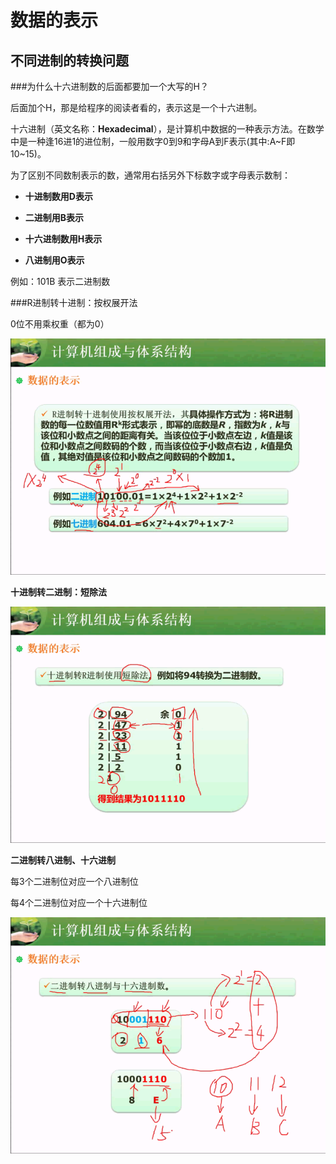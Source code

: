 # 数据的表示
## 不同进制的转换问题

###为什么十六进制数的后面都要加一个大写的H？

后面加个H，那是给程序的阅读者看的，表示这是一个十六进制。

十六进制（英文名称：**Hexadecimal**），是计算机中数据的一种表示方法。在数学中是一种逢16进1的进位制，一般用数字0到9和字母A到F表示(其中:A~F即10~15)。

为了区别不同数制表示的数，通常用右括另外下标数字或字母表示数制：

* **十进制数用D表示**

* **二进制用B表示**

* **十六进制数用H表示**

* **八进制用O表示**

例如：101B 表示二进制数

###R进制转十进制：按权展开法

0位不用乘权重（都为0）

![](/imgs/1.2.1-1R进制转十进制.png)

**十进制转二进制：短除法**

![](/imgs/1.2.1-2十进制转二进制.png)

**二进制转八进制、十六进制**

每3个二进制位对应一个八进制位

每4个二进制位对应一个十六进制位

![](/imgs/1.2.1-3二进制转八和十六进制.png)


